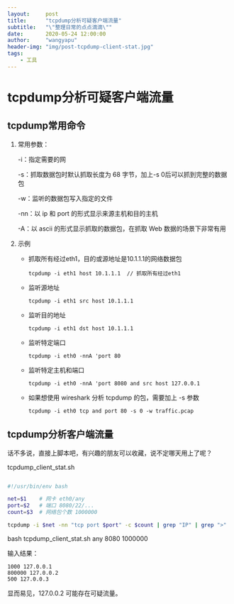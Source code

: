 ```yaml
---
layout:     post
title:      "tcpdump分析可疑客户端流量"
subtitle:   "\"整理日常的点点滴滴\""
date:       2020-05-24 12:00:00
author:     "wangyapu"
header-img: "img/post-tcpdump-client-stat.jpg"
tags:
    - 工具
---
```


# tcpdump分析可疑客户端流量

## tcpdump常用命令

1. 常用参数：

    -i：指定需要的网
    
    -s：抓取数据包时默认抓取长度为 68 字节，加上-s 0后可以抓到完整的数据包
    
    -w：监听的数据包写入指定的文件
    
    -nn：以 ip 和 port 的形式显示来源主机和目的主机
    
    -A：以 ascii 的形式显示抓取的数据包，在抓取 Web 数据的场景下非常有用

2. 示例

    - 抓取所有经过eth1，目的或源地址是10.1.1.1的网络数据包

        `tcpdump -i eth1 host 10.1.1.1  // 抓取所有经过eth1`
        
    - 监听源地址

        `tcpdump -i eth1 src host 10.1.1.1`
    
    - 监听目的地址

        `tcpdump -i eth1 dst host 10.1.1.1`
        
    - 监听特定端口

        `tcpdump -i eth0 -nnA 'port 80`
        
    - 监听特定主机和端口

        `tcpdump -i eth0 -nnA 'port 8080 and src host 127.0.0.1`

    - 如果想使用 wireshark 分析 tcpdump 的包，需要加上 -s 参数

        `tcpdump -i eth0 tcp and port 80 -s 0 -w traffic.pcap`


## tcpdump分析客户端流量

话不多说，直接上脚本吧，有兴趣的朋友可以收藏，说不定哪天用上了呢？

tcpdump_client_stat.sh

```bash

#!/usr/bin/env bash

net=$1    # 网卡 eth0/any
port=$2   # 端口 8080/22/...
count=$3  # 网络包个数 1000000

tcpdump -i $net -nn "tcp port $port" -c $count | grep "IP" | grep ">" | grep "$port" | awk '{print $3}' | grep -v "$port" | awk -F . -v OFS=. '{print $1, $2, $3, $4}' | sort -n | uniq -c

```

bash tcpdump_client_stat.sh any 8080 1000000

输入结果：

```
1000 127.0.0.1
800000 127.0.0.2
500 127.0.0.3
```

显而易见，127.0.0.2 可能存在可疑流量。


